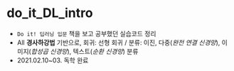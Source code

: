 # do_it_DL_intro
- `Do it! 딥러닝 입문` 책을 보고 공부했던 실습코드 정리
- All __경사하강법__ 기반으로, 회귀: 선형 회귀 / 분류: 이진, 다중(_완전 연결 신경망_), 이미지(_합성곱 신경망_), 텍스트(_순환 신경망_) 분류
- 2021.02.10~03. 독학 완료
